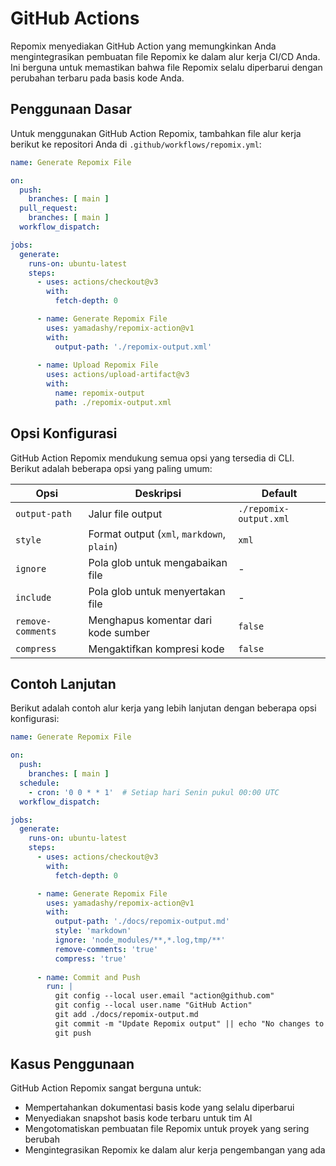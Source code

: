 # GitHub Actions


Repomix menyediakan GitHub Action yang memungkinkan Anda mengintegrasikan pembuatan file Repomix ke dalam alur kerja CI/CD Anda. Ini berguna untuk memastikan bahwa file Repomix selalu diperbarui dengan perubahan terbaru pada basis kode Anda.

## Penggunaan Dasar

Untuk menggunakan GitHub Action Repomix, tambahkan file alur kerja berikut ke repositori Anda di `.github/workflows/repomix.yml`:

```yaml
name: Generate Repomix File

on:
  push:
    branches: [ main ]
  pull_request:
    branches: [ main ]
  workflow_dispatch:

jobs:
  generate:
    runs-on: ubuntu-latest
    steps:
      - uses: actions/checkout@v3
        with:
          fetch-depth: 0

      - name: Generate Repomix File
        uses: yamadashy/repomix-action@v1
        with:
          output-path: './repomix-output.xml'
          
      - name: Upload Repomix File
        uses: actions/upload-artifact@v3
        with:
          name: repomix-output
          path: ./repomix-output.xml
```

## Opsi Konfigurasi

GitHub Action Repomix mendukung semua opsi yang tersedia di CLI. Berikut adalah beberapa opsi yang paling umum:

| Opsi | Deskripsi | Default |
|------|-----------|---------|
| `output-path` | Jalur file output | `./repomix-output.xml` |
| `style` | Format output (`xml`, `markdown`, `plain`) | `xml` |
| `ignore` | Pola glob untuk mengabaikan file | - |
| `include` | Pola glob untuk menyertakan file | - |
| `remove-comments` | Menghapus komentar dari kode sumber | `false` |
| `compress` | Mengaktifkan kompresi kode | `false` |

## Contoh Lanjutan

Berikut adalah contoh alur kerja yang lebih lanjutan dengan beberapa opsi konfigurasi:

```yaml
name: Generate Repomix File

on:
  push:
    branches: [ main ]
  schedule:
    - cron: '0 0 * * 1'  # Setiap hari Senin pukul 00:00 UTC
  workflow_dispatch:

jobs:
  generate:
    runs-on: ubuntu-latest
    steps:
      - uses: actions/checkout@v3
        with:
          fetch-depth: 0

      - name: Generate Repomix File
        uses: yamadashy/repomix-action@v1
        with:
          output-path: './docs/repomix-output.md'
          style: 'markdown'
          ignore: 'node_modules/**,*.log,tmp/**'
          remove-comments: 'true'
          compress: 'true'
          
      - name: Commit and Push
        run: |
          git config --local user.email "action@github.com"
          git config --local user.name "GitHub Action"
          git add ./docs/repomix-output.md
          git commit -m "Update Repomix output" || echo "No changes to commit"
          git push
```

## Kasus Penggunaan

GitHub Action Repomix sangat berguna untuk:

- Mempertahankan dokumentasi basis kode yang selalu diperbarui
- Menyediakan snapshot basis kode terbaru untuk tim AI
- Mengotomatiskan pembuatan file Repomix untuk proyek yang sering berubah
- Mengintegrasikan Repomix ke dalam alur kerja pengembangan yang ada
